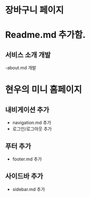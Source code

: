 # 장바구니 페이지 

# Readme.md 추가함.
## 서비스 소개 개발 
-about.md 개발 
# 현우의 미니 홈페이지 

## 내비게이션 추가 
- navigation.md 추가 
- 로그인/로그아웃 추가 

## 푸터 추가 
- footer.md 추가 

## 사이드바 추가 
- sidebar.md 추가 
